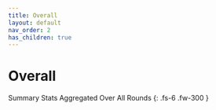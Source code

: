 ```yaml
---
title: Overall
layout: default
nav_order: 2
has_children: true
---
```

# Overall
Summary Stats Aggregated Over All Rounds
{: .fs-6 .fw-300 }
